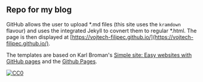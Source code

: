 ## Repo for my blog 
GitHub allows the user to upload \*.md files (this site uses the `kramdown` flavour) and uses the integrated Jekyll to covnert them to regular \*.html. The page is then displayed at [https://vojtech-filipec.github.io/](https://vojtech-filipec.github.io/).    

The templates are based on Karl Broman's [Simple site: Easy websites with GitHub pages](https://github.com/kbroman/simple_site) and the [Github Pages](https://pages.github.com). 

[![CC0](https://i.creativecommons.org/p/zero/1.0/88x31.png)](https://creativecommons.org/publicdomain/zero/1.0/)
